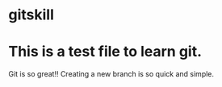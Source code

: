 # gitskill
# This is a test file to learn git.
Git is so great!!
Creating a new branch is so quick and simple.

